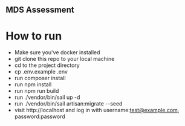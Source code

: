 ## MDS Assessment

# How to run
- Make sure you've docker installed
- git clone this repo to your local machine
- cd to the project directory
- cp .env.example .env
- run composer install
- run npm install
- run npm run build
- run ./vendor/bin/sail up -d
- run ./vendor/bin/sail artisan:migrate --seed
- visit http://localhost and log in with username:test@example.com, password:password
